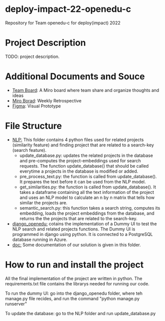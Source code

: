 # deploy-impact-22-openedu-c
Repository for Team openedu-c for deploy(impact) 2022

# Project Description
TODO: project description.

# Additional Documents and Souce
 - [Team Board](https://miro.com/app/board/uXjVPO_hDiA=/): A Miro board where team share and organize thoughts and ideas
 - [Miro Borad](https://miro.com/app/board/uXjVPRForEg=/): Weekly Retrospective
 - [Figma](https://www.figma.com/file/gRaDjSdaGjpapaVguTvRux/OpenEdu?node-id=5%3A22&t=FF9hq4vn9oFgGKFd-1): Visual Prototype
 
# File Structure
- [NLP:](https://github.com/WomenPlusPlus/deploy-impact-22-openedu-c/tree/main/NLP) This folder contains 4 python files used for related projects (similarity feature) and finding project that are related to a search-key (search feature).
  - update_database.py: updates the related projects in the database and pre-computes the project-embeddings used for search requests. The function update_database() that should be called everytime a projects in the database is modified or added. 
  - pre_process_text.py: the function is called from update_database(). It prepares the text before it can be used from the NLP model.
  - get_similarities.py: the function is called from update_database(). It takes a dataframe containing all the text information of the project and uses an NLP model to calculate an n by n matrix that tells how similar the projects are.
  - semantic_search.py: this function takes a search string, computes its embedding, loads the project embeddings from the database, and returns the the projects that are related to the search-key.
- [django_openedu:](https://github.com/WomenPlusPlus/deploy-impact-22-openedu-c/tree/main/django_openedu) cotains the implementation of a Dummy UI to test the NLP search and related projects functions. The Dummy UI is programmed in django using python. It is connected to a PostgreSQL database running in Azure.
- [doc:](https://github.com/WomenPlusPlus/deploy-impact-22-openedu-c/tree/main/doc) Some documentation of our solution is given in this folder.

# How to run and install the project
All the final implementation of the project are written in python. The requirements.txt file contains the librarys needed for running our code.

To run the dummy UI: go into the django_openedu folder, where teh manage.py file recides, and run the command "python manage.py runserver"

To update the database: go to the NLP folder and run update_database.py
